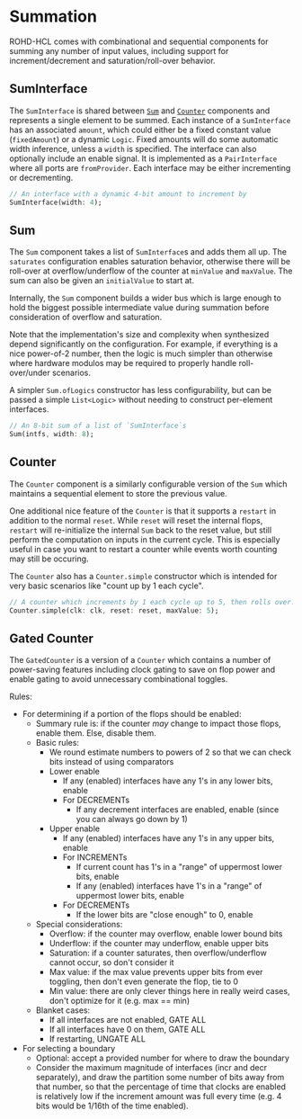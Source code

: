 # Summation

ROHD-HCL comes with combinational and sequential components for summing any number of input values, including support for increment/decrement and saturation/roll-over behavior.

## SumInterface

The `SumInterface` is shared between [`Sum`](#sum) and [`Counter`](#counter) components and represents a single element to be summed. Each instance of a `SumInterface` has an associated `amount`, which could either be a fixed constant value (`fixedAmount`) or a dynamic `Logic`. Fixed amounts will do some automatic width inference, unless a `width` is specified. The interface can also optionally include an enable signal. It is implemented as a `PairInterface` where all ports are `fromProvider`. Each interface may be either incrementing or decrementing.

```dart
// An interface with a dynamic 4-bit amount to increment by
SumInterface(width: 4);
```

## Sum

The `Sum` component takes a list of `SumInterface`s and adds them all up. The `saturates` configuration enables saturation behavior, otherwise there will be roll-over at overflow/underflow of the counter at `minValue` and `maxValue`. The sum can also be given an `initialValue` to start at.

Internally, the `Sum` component builds a wider bus which is large enough to hold the biggest possible intermediate value during summation before consideration of overflow and saturation.

Note that the implementation's size and complexity when synthesized depend significantly on the configuration. For example, if everything is a nice power-of-2 number, then the logic is much simpler than otherwise where hardware modulos may be required to properly handle roll-over/under scenarios.

A simpler `Sum.ofLogics` constructor has less configurability, but can be passed a simple `List<Logic>` without needing to construct per-element interfaces.

```dart
// An 8-bit sum of a list of `SumInterface`s
Sum(intfs, width: 8);
```

## Counter

The `Counter` component is a similarly configurable version of the `Sum` which maintains a sequential element to store the previous value.

One additional nice feature of the `Counter` is that it supports a `restart` in addition to the normal `reset`. While `reset` will reset the internal flops, `restart` will re-initialize the internal `Sum` back to the reset value, but still perform the computation on inputs in the current cycle. This is especially useful in case you want to restart a counter while events worth counting may still be occuring.

The `Counter` also has a `Counter.simple` constructor which is intended for very basic scenarios like "count up by 1 each cycle".

```dart
// A counter which increments by 1 each cycle up to 5, then rolls over.
Counter.simple(clk: clk, reset: reset, maxValue: 5);
```

## Gated Counter

The `GatedCounter` is a version of a `Counter` which contains a number of power-saving features including clock gating to save on flop power and enable gating to avoid unnecessary combinational toggles.

Rules:

- For determining if a portion of the flops should be enabled:
  - Summary rule is: if the counter *may* change to impact those flops, enable them. Else, disable them.
  - Basic rules:
    - We round estimate numbers to powers of 2 so that we can check bits instead of using comparators
    - Lower enable
      - If any (enabled) interfaces have any 1's in any lower bits, enable
      - For DECREMENTs
        - If any decrement interfaces are enabled, enable (since you can always go down by 1)
    - Upper enable
      - If any (enabled) interfaces have any 1's in any upper bits, enable
      - For INCREMENTs
        - If current count has 1's in a "range" of uppermost lower bits, enable
        - If any (enabled) interfaces have 1's in a "range" of uppermost lower bits, enable
      - For DECREMENTs
        - If the lower bits are "close enough" to 0, enable
  - Special considerations:
    - Overflow: if the counter may overflow, enable lower bound bits
    - Underflow: if the counter may underflow, enable upper bits
    - Saturation: if a counter saturates, then overflow/underflow cannot occur, so don't consider it
    - Max value: if the max value prevents upper bits from ever toggling, then don't even generate the flop, tie to 0
    - Min value: there are only clever things here in really weird cases, don't optimize for it (e.g. max == min)
  - Blanket cases:
    - If all interfaces are not enabled, GATE ALL
    - If all interfaces have 0 on them, GATE ALL
    - If restarting, UNGATE ALL
- For selecting a boundary
  - Optional: accept a provided number for where to draw the boundary
  - Consider the maximum magnitude of interfaces (incr and decr separately), and draw the partition some number of bits away from that number, so that the percentage of time that clocks are enabled is relatively low if the increment amount was full every time (e.g. 4 bits would be 1/16th of the time enabled).
